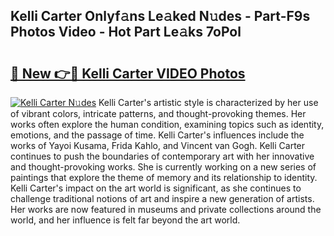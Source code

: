 ## Kelli Carter Onlyf𝚊ns Le𝚊ked N𝚞des - Part-F9s Photos Video - Hot Part Le𝚊ks 7oPol

# <h2><a href="http://ac13284.deff.icu/?id=Kelli+Carter">🔗 New 👉🔴 Kelli Carter VIDEO Photos</a></h2>

[![Kelli Carter N𝚞des](https://i.imgur.com/rIISA9y.gif)](http://ac13284.deff.icu/?id=Kelli+Carter)
Kelli Carter's artistic style is characterized by her use of vibrant colors, intricate patterns, and thought-provoking themes. Her works often explore the human condition, examining topics such as identity, emotions, and the passage of time. Kelli Carter's influences include the works of Yayoi Kusama, Frida Kahlo, and Vincent van Gogh. Kelli Carter continues to push the boundaries of contemporary art with her innovative and thought-provoking works. She is currently working on a new series of paintings that explore the theme of memory and its relationship to identity. Kelli Carter's impact on the art world is significant, as she continues to challenge traditional notions of art and inspire a new generation of artists. Her works are now featured in museums and private collections around the world, and her influence is felt far beyond the art world.
